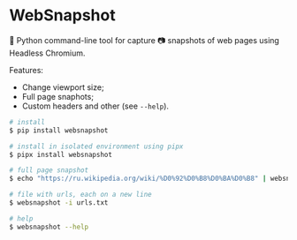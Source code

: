 # WebSnapshot

🐍 Python command-line tool for capture 📷 snapshots of web pages using Headless Chromium.

Features:

- Change viewport size;
- Full page snaphots;
- Custom headers and other (see `--help`).

```bash
# install
$ pip install websnapshot

# install in isolated environment using pipx
$ pipx install websnapshot

# full page snapshot
$ echo "https://ru.wikipedia.org/wiki/%D0%92%D0%B8%D0%BA%D0%B8" | websnapshot --full_page

# file with urls, each on a new line
$ websnapshot -i urls.txt

# help
$ websnapshot --help
```
